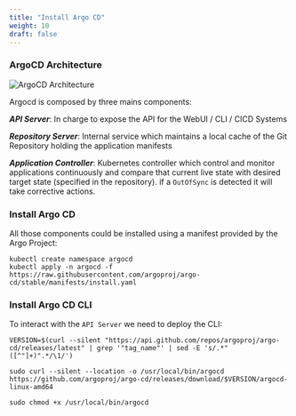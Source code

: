 ```yaml
---
title: "Install Argo CD"
weight: 10
draft: false
---
```


### ArgoCD Architecture
![ArgoCD Architecture](/images/argocd/argocd_architecture.png)

Argocd is composed by three mains components:

***API Server***: In charge to expose the API for the WebUI / CLI / CICD Systems

***Repository Server***: Internal service which maintains a local cache of the Git Repository holding the application manifests

***Application Controller***: Kubernetes controller which control and monitor applications continuously and compare that  current live state with desired target state (specified in the repository). if a `OutOfSync` is detected it will take corrective actions.

### Install Argo CD

All those components could be installed using a manifest provided by the Argo Project:

```
kubectl create namespace argocd
kubectl apply -n argocd -f https://raw.githubusercontent.com/argoproj/argo-cd/stable/manifests/install.yaml
```

### Install Argo CD CLI

To interact with the `API Server` we need to deploy the CLI:

```
VERSION=$(curl --silent "https://api.github.com/repos/argoproj/argo-cd/releases/latest" | grep '"tag_name"' | sed -E 's/.*"([^"]+)".*/\1/')

sudo curl --silent --location -o /usr/local/bin/argocd https://github.com/argoproj/argo-cd/releases/download/$VERSION/argocd-linux-amd64

sudo chmod +x /usr/local/bin/argocd
```